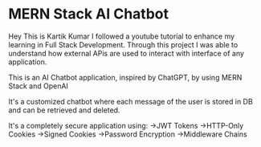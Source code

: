 
# MERN Stack AI Chatbot
Hey This is Kartik Kumar I followed a youtube tutorial to enhance my learning in Full Stack Development.
Through this project I was able to understand how external APis are used to interact with interface of any application. 

This is an AI Chatbot application, inspired by ChatGPT, by using MERN Stack and OpenAI

It's a customized chatbot where each message of the user is stored in DB and can be retrieved and deleted.

It's a completely secure application using:
->JWT Tokens 
->HTTP-Only Cookies 
->Signed Cookies 
->Password Encryption 
->Middleware Chains


